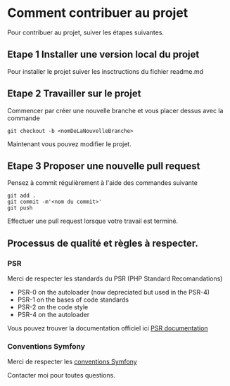 # Comment contribuer au projet

Pour contribuer au projet, suiver les étapes suivantes.

## Etape 1 Installer une version local du projet

Pour installer le projet suiver les insctructions du fichier readme.md

## Etape 2 Travailler sur le projet

Commencer par créer une nouvelle branche et vous placer dessus avec la commande

	git checkout -b <nomDeLaNouvelleBranche>

Maintenant vous pouvez modifier le projet.

## Etape 3 Proposer une nouvelle pull request

Pensez à commit régulièrement à l'aide des commandes suivante

	git add .
	git commit -m'<nom du commit>'
	git push

Effectuer une pull request lorsque votre travail est terminé.

## Processus de qualité et règles à respecter.

### PSR

Merci de respecter les standards du PSR (PHP Standard Recomandations) 

* PSR-0 on the autoloader (now depreciated but used in the PSR-4)
* PSR-1 on the bases of code standards
* PSR-2 on the code style
* PSR-4 on the autoloader

Vous pouvez trouver la documentation officiel ici [PSR documentation](https://www.php-fig.org/psr/)

### Conventions Symfony
Merci de respecter les [conventions Symfony](https://symfony.com/doc/3.3/contributing/code/conventions.html)

Contacter moi pour toutes questions.
